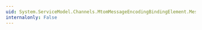 ```yaml
---
uid: System.ServiceModel.Channels.MtomMessageEncodingBindingElement.MessageVersion
internalonly: False
---
```

